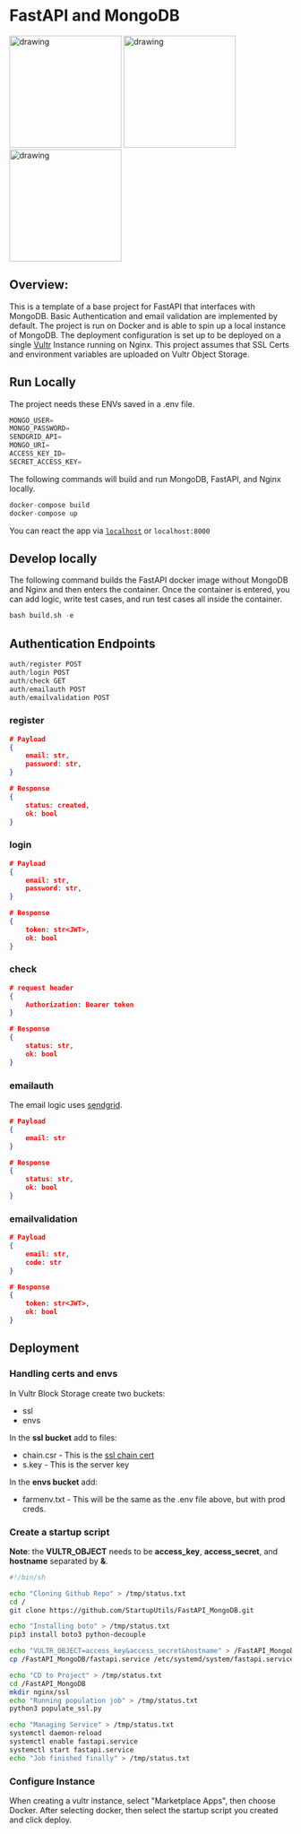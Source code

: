 # FastAPI and MongoDB


<img src="https://geekflare.com/wp-content/uploads/2019/07/fast-api-logo.png" alt="drawing" width="200"/> <img src="https://encrypted-tbn0.gstatic.com/images?q=tbn:ANd9GcTZONviYpvlwUX9mo0d1X1aH9k0IUAVTF-DRzZ4qQLleZI9l6qLVOOF9SfskTzN8JnA0g&usqp=CAU" alt="drawing" width="200"/> <img src="https://webassets.mongodb.com/_com_assets/cms/mongodb_logo1-76twgcu2dm.png" alt="drawing" width="200"/>

## Overview:

This is a template of a base project for FastAPI that interfaces with MongoDB. Basic Authentication and email validation are implemented by default. The project is run on Docker and is able to spin up a local instance of MongoDB. The deployment configuration is set up to be deployed on a single [Vultr](https://my.vultr.com/) Instance running on Nginx. This project assumes that SSL Certs and environment variables are uploaded on Vultr Object Storage.

## Run Locally

The project needs these ENVs saved in a .env file.

```python
MONGO_USER=
MONGO_PASSWORD=
SENDGRID_API=
MONGO_URI=
ACCESS_KEY_ID=
SECRET_ACCESS_KEY=
```

The following commands will build and run MongoDB, FastAPI, and Nginx locally.

```python
docker-compose build
docker-compose up
```

You can react the app via [`localhost`](http://localhost) or `localhost:8000`

## Develop locally

The following command builds the FastAPI docker image without MongoDB and Nginx and then enters the container. Once the container is entered, you can add logic, write test cases, and run test cases all inside the container.

```python
bash build.sh -e
```

## Authentication Endpoints

```python
auth/register POST
auth/login POST
auth/check GET
auth/emailauth POST
auth/emailvalidation POST
```

### register

```json
# Payload
{
	email: str,
	password: str,
}

# Response
{
	status: created,
	ok: bool
}
```

### login

```json
# Payload
{
	email: str,
	password: str,
}

# Response
{
	token: str<JWT>,
	ok: bool
}
```

### check

```json
# request header
{
	Authorization: Bearer token
}

# Response
{
	status: str,
	ok: bool
}
```

### emailauth

The email logic uses [sendgrid](https://sendgrid.com/).

```json
# Payload
{
	email: str
}

# Response
{
	status: str,
	ok: bool
}
```

### emailvalidation

```json
# Payload
{
	email: str,
	code: str
}

# Response
{
	token: str<JWT>,
	ok: bool
}
```

## Deployment

### Handling certs and envs

In Vultr Block Storage create two buckets:

- ssl
- envs

In the **ssl bucket** add to files:

- chain.csr - This is the [ssl chain cert](https://www.youtube.com/watch?v=99zyfMObC98&t=338s)
- s.key - This is the server key

In the **envs bucket** add:

- farmenv.txt - This will be the same as the .env file above, but with prod creds.

### Create a startup script

**Note**: the **VULTR_OBJECT** needs to be **access_key**, **access_secret**, and **hostname** separated by **&**.

```bash
#!/bin/sh

echo "Cloning Github Repo" > /tmp/status.txt
cd /
git clone https://github.com/StartupUtils/FastAPI_MongoDB.git

echo "Installing boto" > /tmp/status.txt
pip3 install boto3 python-decouple

echo "VULTR_OBJECT=access_key&access_secret&hostname" > /FastAPI_MongoDB/.env
cp /FastAPI_MongoDB/fastapi.service /etc/systemd/system/fastapi.service

echo "CD to Project" > /tmp/status.txt
cd /FastAPI_MongoDB
mkdir nginx/ssl
echo "Running population job" > /tmp/status.txt
python3 populate_ssl.py

echo "Managing Service" > /tmp/status.txt
systemctl daemon-reload
systemctl enable fastapi.service
systemctl start fastapi.service
echo "Job finished finally" > /tmp/status.txt
```

### Configure Instance

When creating a vultr instance, select "Marketplace Apps", then choose Docker. After selecting docker, then select the startup script you created and click deploy.
